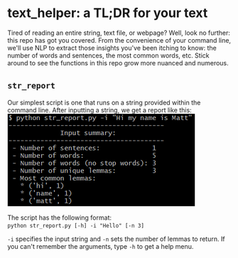 # text_helper: a TL;DR for your text
Tired of reading an entire string, text file, or webpage? Well, look no further: this repo has got you covered. From the convenience of your command line, we'll use NLP to extract those insights you've been itching to know: the number of words and sentences, the most common words, etc. Stick around to see the functions in this repo grow more nuanced and numerous.

## `str_report`
Our simplest script is one that runs on a string provided within the command line. After inputting a string, we get a report like this: <br>
![](str_report_example.png)

The script has the following format: <br>
`python str_report.py [-h] -i "Hello" [-n 3]` <br>

`-i` specifies the input string and `-n` sets the number of lemmas to return. If you can't remember the arguments, type `-h` to get a help menu.
